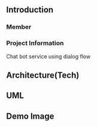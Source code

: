 ## Introduction

### Member


### Project Information
Chat bot service using dialog flow

## Architecture(Tech)


## UML

## Demo Image
